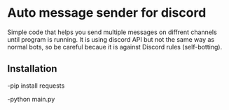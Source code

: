 # Auto message sender for discord
Simple code that helps you send multiple messages on diffrent channels until program is running.
It is using discord API but not the same way as normal bots, so be careful becaue it is against Discord rules (self-botting).

## Installation
-pip install requests

-python main.py

